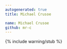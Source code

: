 ```yaml
---
autogenerated: true
title: Michael Crusoe

name: Michael Crusoe
github: mr-c
---
```


{% include warning/stub %}
